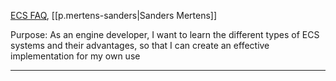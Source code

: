 [ECS FAQ](https://github.com/SanderMertens/ecs-faq), [[p.mertens-sanders|Sanders Mertens]]

Purpose: As an engine developer, I want to learn the different types of ECS systems and their advantages, so that I can create an effective implementation for my own use

---
